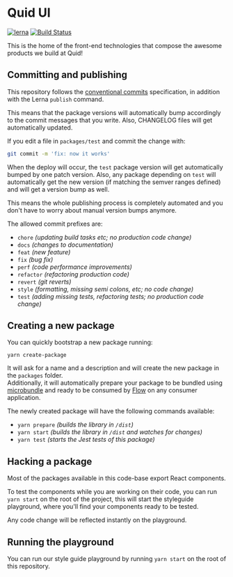 # Quid UI

[![lerna][lerna-badge]](https://lernajs.io/) [![Build Status][travis-badge]](https://travis-ci.com/quid/ui-framework)

This is the home of the front-end technologies that compose the awesome
products we build at Quid!

## Committing and publishing

This repository follows the [conventional commits][conventional-commits] specification,
in addition with the Lerna `publish` command.

This means that the package versions will automatically bump accordingly to the commit
messages that you write. Also, CHANGELOG files will get automatically updated.

If you edit a file in `packages/test` and commit the change with:

```bash
git commit -m 'fix: now it works'
```

When the deploy will occur, the `test` package version will get automatically bumped
by one patch version. Also, any package depending on `test` will automatically get the
new version (if matching the semver ranges defined) and will get a version bump as well.

This means the whole publishing process is completely automated and you don't have to worry
about manual version bumps anymore.

The allowed commit prefixes are:

- `chore` _(updating build tasks etc; no production code change)_
- `docs` _(changes to documentation)_
- `feat` _(new feature)_
- `fix` _(bug fix)_
- `perf` _(code performance improvements)_
- `refactor` _(refactoring production code)_
- `revert` _(git reverts)_
- `style` _(formatting, missing semi colons, etc; no code change)_
- `test` _(adding missing tests, refactoring tests; no production code change)_

## Creating a new package

You can quickly bootstrap a new package running:

```
yarn create-package
```

It will ask for a name and a description and will create the new package
in the `packages` folder.  
Additionally, it will automatically prepare your package to be bundled
using [microbundle][microbundle] and ready to be consumed by [Flow][flow] on
any consumer application.

The newly created package will have the following commands available:

- `yarn prepare` _(builds the library in `/dist`)_
- `yarn start` _(builds the library in `/dist` and watches for changes)_
- `yarn test` _(starts the Jest tests of this package)_

## Hacking a package

Most of the packages available in this code-base export React components.

To test the components while you are working on their code, you can run
`yarn start` on the root of the project, this will start the styleguide
playground, where you'll find your components ready to be tested.

Any code change will be reflected instantly on the playground.

## Running the playground

You can run our style guide playground by running `yarn start` on the root
of this repository.

[conventional-commits]: https://www.conventionalcommits.org/en/v1.0.0-beta.2/
[microbundle]: https://github.com/developit/microbundle
[flow]: https://flow.org/
[lerna-badge]: https://img.shields.io/badge/maintained%20with-lerna-cc00ff.svg
[travis-badge]: https://travis-ci.com/quid/ui-framework.svg?token=eAsu8PgyKpfsPmbvLfUx&branch=master
